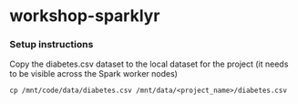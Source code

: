 # workshop-sparklyr

### Setup instructions

Copy the diabetes.csv dataset to the local dataset for the project (it needs to be visible across the Spark worker nodes)

```
cp /mnt/code/data/diabetes.csv /mnt/data/<project_name>/diabetes.csv
```